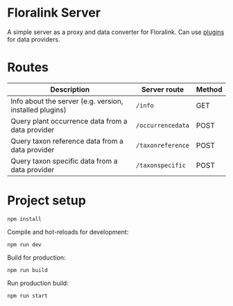 # Floralink Server

A simple server as a proxy and data converter for Floralink.
Can use [plugins](https://github.com/floralink/plugins) for data providers.

# Routes

| Description                                             | Server route      | Method |
| ------------------------------------------------------- | ----------------- | ------ |
| Info about the server (e.g. version, installed plugins) | `/info`           | GET    |
| Query plant occurrence data from a data provider        | `/occurrencedata` | POST   |
| Query taxon reference data from a data provider         | `/taxonreference` | POST   |
| Query taxon specific data from a data provider          | `/taxonspecific`  | POST   |

# Project setup

```
npm install
```

Compile and hot-reloads for development:

```
npm run dev
```

Build for production:

```
npm run build
```

Run production build:

```
npm run start
```
